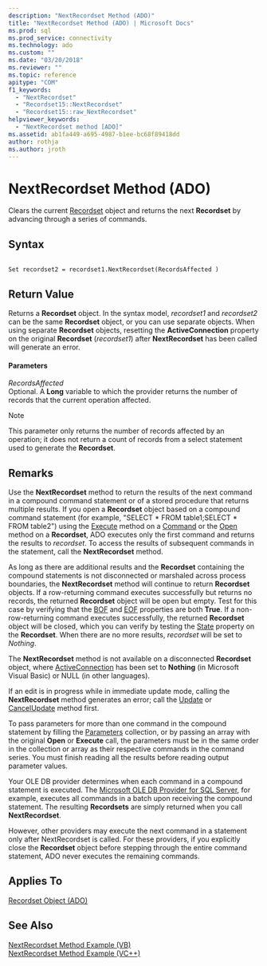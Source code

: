 ```yaml
---
description: "NextRecordset Method (ADO)"
title: "NextRecordset Method (ADO) | Microsoft Docs"
ms.prod: sql
ms.prod_service: connectivity
ms.technology: ado
ms.custom: ""
ms.date: "03/20/2018"
ms.reviewer: ""
ms.topic: reference
apitype: "COM"
f1_keywords: 
  - "NextRecordset"
  - "Recordset15::NextRecordset"
  - "Recordset15::raw_NextRecordset"
helpviewer_keywords: 
  - "NextRecordset method [ADO]"
ms.assetid: ab1fa449-a695-4987-b1ee-bc68f89418dd
author: rothja
ms.author: jroth
---
```

# NextRecordset Method (ADO)
Clears the current [Recordset](./recordset-object-ado.md) object and returns the next **Recordset** by advancing through a series of commands.  
  
## Syntax  
  
```  
  
Set recordset2 = recordset1.NextRecordset(RecordsAffected )  
```  
  
## Return Value  
 Returns a **Recordset** object. In the syntax model, *recordset1* and *recordset2* can be the same **Recordset** object, or you can use separate objects. When using separate **Recordset** objects, resetting the **ActiveConnection** property on the original **Recordset** (*recordset1*) after **NextRecordset** has been called will generate an error.  
  
#### Parameters  
 *RecordsAffected*  
 Optional. A **Long** variable to which the provider returns the number of records that the current operation affected.  
  
> [!NOTE]
>  This parameter only returns the number of records affected by an operation; it does not return a count of records from a select statement used to generate the **Recordset**.  
  
## Remarks  
 Use the **NextRecordset** method to return the results of the next command in a compound command statement or of a stored procedure that returns multiple results. If you open a **Recordset** object based on a compound command statement (for example, "SELECT \* FROM table1;SELECT \* FROM table2") using the [Execute](./execute-method-ado-command.md) method on a [Command](./command-object-ado.md) or the [Open](./open-method-ado-recordset.md) method on a **Recordset**, ADO executes only the first command and returns the results to *recordset*. To access the results of subsequent commands in the statement, call the **NextRecordset** method.  
  
 As long as there are additional results and the **Recordset** containing the compound statements is not disconnected or marshaled across process boundaries, the **NextRecordset** method will continue to return **Recordset** objects. If a row-returning command executes successfully but returns no records, the returned **Recordset** object will be open but empty. Test for this case by verifying that the [BOF](./bof-eof-properties-ado.md) and [EOF](./bof-eof-properties-ado.md) properties are both **True**. If a non-row-returning command executes successfully, the returned **Recordset** object will be closed, which you can verify by testing the [State](./state-property-ado.md) property on the **Recordset**. When there are no more results, *recordset* will be set to *Nothing*.  
  
 The **NextRecordset** method is not available on a disconnected **Recordset** object, where [ActiveConnection](./activeconnection-property-ado.md) has been set to **Nothing** (in Microsoft Visual Basic) or NULL (in other languages).  
  
 If an edit is in progress while in immediate update mode, calling the **NextRecordset** method generates an error; call the [Update](./update-method.md) or [CancelUpdate](./cancelupdate-method-ado.md) method first.  
  
 To pass parameters for more than one command in the compound statement by filling the [Parameters](./parameters-collection-ado.md) collection, or by passing an array with the original **Open** or **Execute** call, the parameters must be in the same order in the collection or array as their respective commands in the command series. You must finish reading all the results before reading output parameter values.  
  
 Your OLE DB provider determines when each command in a compound statement is executed. The [Microsoft OLE DB Provider for SQL Server](../../guide/appendixes/microsoft-ole-db-provider-for-sql-server.md), for example, executes all commands in a batch upon receiving the compound statement. The resulting **Recordsets** are simply returned when you call **NextRecordset**.  
  
 However, other providers may execute the next command in a statement only after NextRecordset is called. For these providers, if you explicitly close the **Recordset** object before stepping through the entire command statement, ADO never executes the remaining commands.  
  
## Applies To  
 [Recordset Object (ADO)](./recordset-object-ado.md)  
  
## See Also  
 [NextRecordset Method Example (VB)](./nextrecordset-method-example-vb.md)   
 [NextRecordset Method Example (VC++)](./nextrecordset-method-example-vc.md)